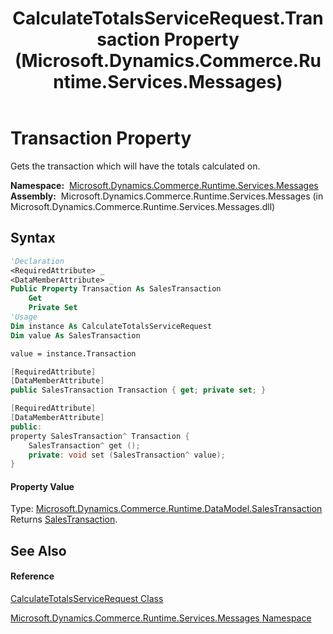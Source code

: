 ﻿---
title: CalculateTotalsServiceRequest.Transaction Property  (Microsoft.Dynamics.Commerce.Runtime.Services.Messages)
TOCTitle: Transaction Property
ms:assetid: P:Microsoft.Dynamics.Commerce.Runtime.Services.Messages.CalculateTotalsServiceRequest.Transaction
ms:mtpsurl: https://technet.microsoft.com/en-us/library/microsoft.dynamics.commerce.runtime.services.messages.calculatetotalsservicerequest.transaction(v=AX.60)
ms:contentKeyID: 62214581
ms.date: 05/18/2015
mtps_version: v=AX.60
f1_keywords:
- Microsoft.Dynamics.Commerce.Runtime.Services.Messages.CalculateTotalsServiceRequest.Transaction
dev_langs:
- CSharp
- C++
- VB
---

# Transaction Property

Gets the transaction which will have the totals calculated on.

**Namespace:**  [Microsoft.Dynamics.Commerce.Runtime.Services.Messages](microsoft-dynamics-commerce-runtime-services-messages-namespace.md)  
**Assembly:**  Microsoft.Dynamics.Commerce.Runtime.Services.Messages (in Microsoft.Dynamics.Commerce.Runtime.Services.Messages.dll)

## Syntax

``` vb
'Declaration
<RequiredAttribute> _
<DataMemberAttribute> _
Public Property Transaction As SalesTransaction
    Get
    Private Set
'Usage
Dim instance As CalculateTotalsServiceRequest
Dim value As SalesTransaction

value = instance.Transaction
```

``` csharp
[RequiredAttribute]
[DataMemberAttribute]
public SalesTransaction Transaction { get; private set; }
```

``` c++
[RequiredAttribute]
[DataMemberAttribute]
public:
property SalesTransaction^ Transaction {
    SalesTransaction^ get ();
    private: void set (SalesTransaction^ value);
}
```

#### Property Value

Type: [Microsoft.Dynamics.Commerce.Runtime.DataModel.SalesTransaction](salestransaction-class-microsoft-dynamics-commerce-runtime-datamodel.md)  
Returns [SalesTransaction](salestransaction-class-microsoft-dynamics-commerce-runtime-datamodel.md).  

## See Also

#### Reference

[CalculateTotalsServiceRequest Class](calculatetotalsservicerequest-class-microsoft-dynamics-commerce-runtime-services-messages.md)

[Microsoft.Dynamics.Commerce.Runtime.Services.Messages Namespace](microsoft-dynamics-commerce-runtime-services-messages-namespace.md)

